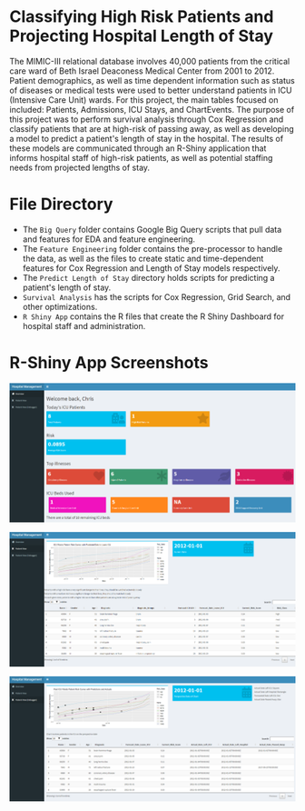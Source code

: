 # Classifying High Risk Patients and Projecting Hospital Length of Stay

The MIMIC-III relational database involves 40,000 patients from the critical care ward of Beth Israel Deaconess Medical Center from 2001 to 2012. Patient demographics, as well as time dependent information such as status of diseases or medical tests were used to better understand patients in ICU (Intensive Care Unit) wards. For this project, the main tables focused on included: Patients, Admissions, ICU Stays, and ChartEvents. The purpose of this project was to perform survival analysis through Cox Regression and classify patients that are at high-risk of passing away, as well as developing a model to predict a patient's length of stay in the hospital.
The results of these models are communicated through an R-Shiny application that informs hospital staff of high-risk patients, as well as potential staffing needs from projected lengths of stay.

# File Directory

* The `Big Query` folder contains Google Big Query scripts that pull data and features for EDA and feature engineering.
* The `Feature Engineering` folder contains the pre-processor to handle the data, as well as the files to create static and time-dependent features for Cox Regression and Length of Stay models respectively.
* The `Predict Length of Stay` directory holds scripts for predicting a patient's length of stay.
* `Survival Analysis` has the scripts for Cox Regression, Grid Search, and other optimizations.
* `R Shiny App` contains the R files that create the R Shiny Dashboard for hospital staff and administration.

# R-Shiny App Screenshots

![Screenshot 1](https://github.com/CTso25/Cox-Survival-Anaylsis/blob/master/R%20Shiny%20App/Screenshots/Page%201.PNG?raw=true)

![Screenshot 2](https://github.com/CTso25/Cox-Survival-Anaylsis/blob/master/R%20Shiny%20App/Screenshots/Page%202.PNG?raw=true)

![Screenshot 3](https://github.com/CTso25/Cox-Survival-Anaylsis/blob/master/R%20Shiny%20App/Screenshots/Page%203.PNG?raw=true)
